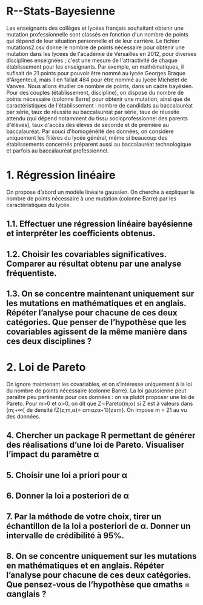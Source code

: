 # R--Stats-Bayesienne

Les enseignants des collèges et lycées français souhaitant obtenir une mutation professionnelle sont
classés en fonction d'un nombre de points qui dépend de leur situation personnelle et de leur carrière.
Le fichier mutations2.csv donne le nombre de points nécessaire pour obtenir une mutation dans
les lycées de l'académie de Versailles en 2012, pour diverses disciplines enseignées ; c'est une mesure
de l'attractivité de chaque établissement pour les enseignants. Par exemple, en mathématiques, il
sufisait de 21 points pour pouvoir être nommé au lycée Georges Braque d'Argenteuil, mais il en
fallait 464 pour être nommé au lycée Michelet de Vanves. Nous allons étudier ce nombre de points,
dans un cadre bayésien.
Pour des couples (établissement, discipline), on dispose du nombre de points nécessaire (colonne
Barre) pour obtenir une mutation, ainsi que de caractéristiques de l'établissement : nombre de
candidats au baccalauréat par série, taux de réussite au baccalauréat par série, taux de réussite
attendu (qui dépend notamment du tissu socioprofessionnel des parents d'élèves), taux d'accès des
élèves de seconde et de première au baccalauréat. Par souci d'homogénéité des données, on considère
uniquement les filières du lycée général, même si beaucoup des établissements concernés préparent
aussi au baccalauréat technologique et parfois au baccalauréat professionnel.

# 1. Régression linéaire
On propose d’abord un modèle linéaire gaussien. On cherche à expliquer le nombre de points nécessaire à une mutation (colonne Barre) par les caractéristiques du lycée.

## 1.1. Effectuer une régression linéaire bayésienne et interpréter les coefficients obtenus.
## 1.2. Choisir les covariables significatives. Comparer au résultat obtenu par une analyse fréquentiste.
## 1.3. On se concentre maintenant uniquement sur les mutations en mathématiques et en anglais. Répéter l’analyse pour chacune de ces deux catégories. Que penser de l’hypothèse que les covariables agissent de la même manière dans ces deux disciplines ?

# 2. Loi de Pareto
On ignore maintenant les covariables, et on s’intéresse uniquement à la loi du nombre de points nécessaire (colonne Barre). La loi gaussienne peut paraître peu pertinente pour ces données : on va plutôt proposer une loi de Pareto. Pour m>0
 et α>0, on dit que Z∼Pareto(m;α)
 si Z est à valeurs dans [m;+∞[ de densité fZ(z;m,α)= αmαzα+1𝕀{z≥m}.
On impose m = 21 au vu des données.

## 4. Chercher un package R permettant de générer des réalisations d’une loi de Pareto. Visualiser l’impact du paramètre α
## 5. Choisir une loi a priori pour α
## 6. Donner la loi a posteriori de α
## 7. Par la méthode de votre choix, tirer un échantillon de la loi a posteriori de α. Donner un intervalle de crédibilité à 95%.
## 8. On se concentre uniquement sur les mutations en mathématiques et en anglais. Répéter l’analyse pour chacune de ces deux catégories. Que pensez-vous de l’hypothèse que αmaths = αanglais ?
